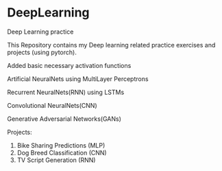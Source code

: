 # DeepLearning
Deep Learning practice

This Repository contains my Deep learning related practice exercises and projects (using pytorch).

Added basic necessary activation functions

Artificial NeuralNets using MultiLayer Perceptrons

Recurrent NeuralNets(RNN) using LSTMs 

Convolutional NeuralNets(CNN)

Generative Adversarial Networks(GANs)
 
Projects:

1. Bike Sharing Predictions (MLP)
2. Dog Breed Classification (CNN)
3. TV Script Generation (RNN)

